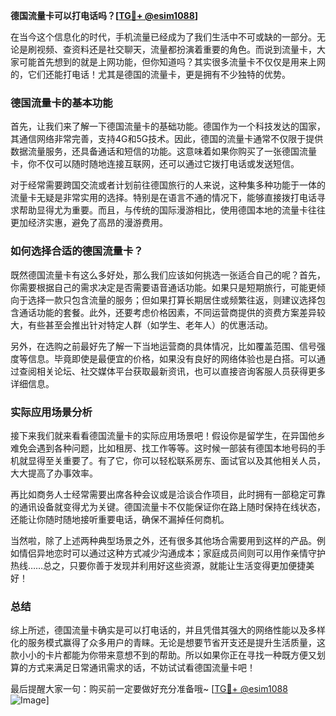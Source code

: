 **德国流量卡可以打电话吗？[[TG💪+ @esim1088](https://t.me/s/esim1088)]**

在当今这个信息化的时代，手机流量已经成为了我们生活中不可或缺的一部分。无论是刷视频、查资料还是社交聊天，流量都扮演着重要的角色。而说到流量卡，大家可能首先想到的就是上网功能，但你知道吗？其实很多流量卡不仅仅是用来上网的，它们还能打电话！尤其是德国的流量卡，更是拥有不少独特的优势。

### 德国流量卡的基本功能

首先，让我们来了解一下德国流量卡的基础功能。德国作为一个科技发达的国家，其通信网络非常完善，支持4G和5G技术。因此，德国的流量卡通常不仅限于提供数据流量服务，还具备通话和短信的功能。这意味着如果你购买了一张德国流量卡，你不仅可以随时随地连接互联网，还可以通过它拨打电话或发送短信。

对于经常需要跨国交流或者计划前往德国旅行的人来说，这种集多种功能于一体的流量卡无疑是非常实用的选择。特别是在语言不通的情况下，能够直接拨打电话寻求帮助显得尤为重要。而且，与传统的国际漫游相比，使用德国本地的流量卡往往更加经济实惠，避免了高昂的漫游费用。

### 如何选择合适的德国流量卡？

既然德国流量卡有这么多好处，那么我们应该如何挑选一张适合自己的呢？首先，你需要根据自己的需求决定是否需要语音通话功能。如果只是短期旅行，可能更倾向于选择一款只包含流量的服务；但如果打算长期居住或频繁往返，则建议选择包含通话功能的套餐。此外，还要考虑价格因素，不同运营商提供的资费方案差异较大，有些甚至会推出针对特定人群（如学生、老年人）的优惠活动。

另外，在选购之前最好先了解一下当地运营商的具体情况，比如覆盖范围、信号强度等信息。毕竟即使是最便宜的价格，如果没有良好的网络体验也是白搭。可以通过查阅相关论坛、社交媒体平台获取最新资讯，也可以直接咨询客服人员获得更多详细信息。

### 实际应用场景分析

接下来我们就来看看德国流量卡的实际应用场景吧！假设你是留学生，在异国他乡难免会遇到各种问题，比如租房、找工作等等。这时候一部装有德国本地号码的手机就显得至关重要了。有了它，你可以轻松联系房东、面试官以及其他相关人员，大大提高了办事效率。

再比如商务人士经常需要出席各种会议或是洽谈合作项目，此时拥有一部稳定可靠的通讯设备就变得尤为关键。德国流量卡不仅能保证你在路上随时保持在线状态，还能让你随时随地接听重要电话，确保不漏掉任何商机。

当然啦，除了上述两种典型场景之外，还有很多其他场合需要用到这样的产品。例如情侣异地恋时可以通过这种方式减少沟通成本；家庭成员间则可以用作亲情守护热线……总之，只要你善于发现并利用好这些资源，就能让生活变得更加便捷美好！

### 总结

综上所述，德国流量卡确实是可以打电话的，并且凭借其强大的网络性能以及多样化的服务模式赢得了众多用户的青睐。无论是想要节省开支还是提升生活质量，这款小小的卡片都能为你带来意想不到的帮助。所以如果你正在寻找一种既方便又划算的方式来满足日常通讯需求的话，不妨试试看德国流量卡吧！

最后提醒大家一句：购买前一定要做好充分准备哦~ [[TG💪+ @esim1088](https://t.me/s/esim1088) ![Image](https://i.postimg.cc/4NQfJmqS/Snipaste-2025-05-13-00-14-12.png)]